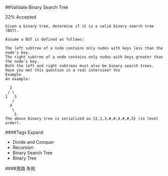 ##Validate Binary Search Tree

22% Accepted

	Given a binary tree, determine if it is a valid binary search tree (BST).

	Assume a BST is defined as follows:

	The left subtree of a node contains only nodes with keys less than the node's key.
	The right subtree of a node contains only nodes with keys greater than the node's key.
	Both the left and right subtrees must also be binary search trees.
	Have you met this question in a real interview? Yes
	Example
	An example:

	  2
	 / \
	1   3
	   /
	  4
	   \
	    5
	The above binary tree is serialized as {2,1,3,#,#,4,#,#,5} (in level order).

####Tags Expand
- Divide and Conquer
- Recursion
- Binary Search Tree
- Binary Tree

####思路
失败
